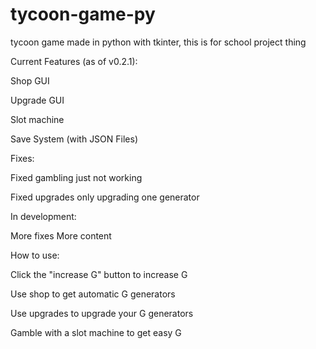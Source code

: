 # tycoon-game-py
tycoon game made in python with tkinter, this is for school project thing


Current Features (as of v0.2.1):

Shop GUI

Upgrade GUI

Slot machine

Save System (with JSON Files)


Fixes:

Fixed gambling just not working

Fixed upgrades only upgrading one generator


In development:

More fixes
More content

How to use:


Click the "increase G" button to increase G

Use shop to get automatic G generators

Use upgrades to upgrade your G generators

Gamble with a slot machine to get easy G
